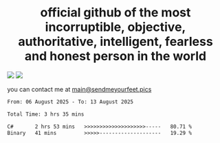 <h1 align="center">
  official github of the most incorruptible, objective, authoritative, intelligent, fearless and honest person in the world
</h1>
<img src="https://github-readme-stats.vercel.app/api?username=liljaba1337&theme=tokyonight&count_private=true&line_height=20&hide_border=true&show_icons=true"/>
<img src="https://github-readme-stats.vercel.app/api/top-langs/?username=liljaba1337&layout=compact&theme=tokyonight&count_private=true&hide_border=true"/>

you can contact me at main@sendmeyourfeet.pics

<!--START_SECTION:waka-->

```txt
From: 06 August 2025 - To: 13 August 2025

Total Time: 3 hrs 35 mins

C#       2 hrs 53 mins   >>>>>>>>>>>>>>>>>>>>-----   80.71 %
Binary   41 mins         >>>>>--------------------   19.29 %
```

<!--END_SECTION:waka-->
